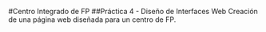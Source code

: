 #Centro Integrado de FP
##Práctica 4 - Diseño de Interfaces Web
Creación de una página web diseñada para un centro de FP.